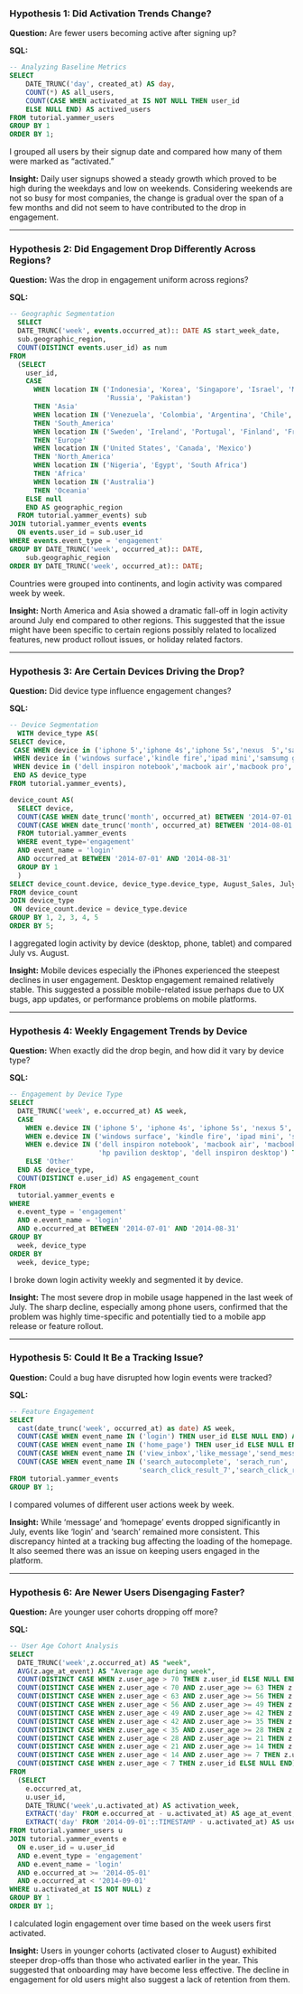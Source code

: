 
### **Hypothesis 1: Did Activation Trends Change?**
**Question:** Are fewer users becoming active after signing up?

**SQL:**
```sql
-- Analyzing Baseline Metrics
SELECT 
	DATE_TRUNC('day', created_at) AS day,
	COUNT(*) AS all_users,
	COUNT(CASE WHEN activated_at IS NOT NULL THEN user_id 
	ELSE NULL END) AS actived_users
FROM tutorial.yammer_users
GROUP BY 1
ORDER BY 1;
```




I grouped all users by their signup date and compared how many of them were marked as “activated.”

**Insight:** Daily user signups showed a steady growth which proved to be high during the weekdays and low on weekends. Considering weekends are not so busy for most companies, the change is gradual over the span of a few months and did not seem to have contributed to the drop in engagement.

---

### **Hypothesis 2: Did Engagement Drop Differently Across Regions?**

**Question:** Was the drop in engagement uniform across regions?

**SQL:**
```sql
-- Geographic Segmentation
  SELECT 
  DATE_TRUNC('week', events.occurred_at):: DATE AS start_week_date,
  sub.geographic_region,
  COUNT(DISTINCT events.user_id) as num
FROM
  (SELECT
    user_id,
    CASE
      WHEN location IN ('Indonesia', 'Korea', 'Singapore', 'Israel', 'Malaysia', 'Hong Kong', 'Saudi Arabia', 'Philippines', 'Turkey', 'United Arab Emirates', 'Taiwan', 'Thailand', 'India', 'Iran', 'Japan', 'Iraq', 
                        'Russia', 'Pakistan')
      THEN 'Asia'
      WHEN location IN ('Venezuela', 'Colombia', 'Argentina', 'Chile', 'Brazil')
      THEN 'South_America'
      WHEN location IN ('Sweden', 'Ireland', 'Portugal', 'Finland', 'France', 'Netherlands', 'Spain', 'Belgium', 'Italy', 'United Kingdom', 'Germany', 'Greece', 'Denmark', 'Switzerland', 'Norway', 'Austria', 'Poland')
      THEN 'Europe'
      WHEN location IN ('United States', 'Canada', 'Mexico')
      THEN 'North_America'
      WHEN location IN ('Nigeria', 'Egypt', 'South Africa')
      THEN 'Africa'
      WHEN location IN ('Australia')
      THEN 'Oceania'
    ELSE null
    END AS geographic_region
  FROM tutorial.yammer_events) sub
JOIN tutorial.yammer_events events
  ON events.user_id = sub.user_id
WHERE events.event_type = 'engagement'
GROUP BY DATE_TRUNC('week', occurred_at):: DATE,
    sub.geographic_region
ORDER BY DATE_TRUNC('week', occurred_at):: DATE;
```

Countries were grouped into continents, and login activity was compared week by week.

**Insight:** North America and Asia showed a dramatic fall-off in login activity around July end compared to other regions. This suggested that the issue might have been specific to certain regions possibly related to localized features, new product rollout issues, or holiday related factors.

---

### **Hypothesis 3: Are Certain Devices Driving the Drop?**

**Question:** Did device type influence engagement changes?

**SQL:**
```sql
-- Device Segmentation
  WITH device_type AS(
SELECT device,
 CASE WHEN device in ('iphone 5','iphone 4s','iphone 5s','nexus  5','samsung galaxy s4','htc one','nokia lumia 635','samsung galaxy note','amazon fire phone') THEN 'Phone'
 WHEN device in ('windows surface','kindle fire','ipad mini','samsumg galaxy tablet','ipad air','nexus 7','nexus 10') THEN 'Tablet'
 WHEN device in ('dell inspiron notebook','macbook air','macbook pro','lenovo thinkpad','acer aspire notebook','asus chromebook','acer aspire desktop','mac mini','hp pavilion desktop','dell inspiron desktop') THEN 'Desktop' 
 END AS device_type
FROM tutorial.yammer_events),

device_count AS(
  SELECT device,
  COUNT(CASE WHEN date_trunc('month', occurred_at) BETWEEN '2014-07-01' AND '2014-07-31' THEN user_id ELSE NULL END) AS July_Sales,
  COUNT(CASE WHEN date_trunc('month', occurred_at) BETWEEN '2014-08-01' AND '2014-08-31' THEN user_id ELSE NULL END) AS August_Sales
  FROM tutorial.yammer_events
  WHERE event_type='engagement' 
  AND event_name = 'login'
  AND occurred_at BETWEEN '2014-07-01' AND '2014-08-31'
  GROUP BY 1
  )
SELECT device_count.device, device_type.device_type, August_Sales, July_Sales, (August_Sales - July_Sales) as diff
FROM device_count
JOIN device_type 
 ON device_count.device = device_type.device 
GROUP BY 1, 2, 3, 4, 5
ORDER BY 5;
```

I aggregated login activity by device (desktop, phone, tablet) and compared July vs. August.

**Insight:** Mobile devices especially the iPhones experienced the steepest declines in user engagement. Desktop engagement remained relatively stable. This suggested a possible mobile-related issue perhaps due to UX bugs, app updates, or performance problems on mobile platforms.

---

### **Hypothesis 4: Weekly Engagement Trends by Device**

**Question:** When exactly did the drop begin, and how did it vary by device type?

**SQL:**
```sql
-- Engagement by Device Type
SELECT 
  DATE_TRUNC('week', e.occurred_at) AS week,
  CASE 
    WHEN e.device IN ('iphone 5', 'iphone 4s', 'iphone 5s', 'nexus 5', 'samsung galaxy s4', 'htc one', 'nokia lumia 635', 'samsung galaxy note', 'amazon fire phone') THEN 'Phone'
    WHEN e.device IN ('windows surface', 'kindle fire', 'ipad mini', 'samsumg galaxy tablet', 'ipad air', 'nexus 7', 'nexus 10') THEN 'Tablet'
    WHEN e.device IN ('dell inspiron notebook', 'macbook air', 'macbook pro', 'lenovo thinkpad', 'acer aspire notebook', 'asus chromebook', 'acer aspire desktop', 'mac mini', 
                      'hp pavilion desktop', 'dell inspiron desktop') THEN 'Desktop'
    ELSE 'Other'
  END AS device_type,
  COUNT(DISTINCT e.user_id) AS engagement_count
FROM 
  tutorial.yammer_events e
WHERE 
  e.event_type = 'engagement'
  AND e.event_name = 'login'
  AND e.occurred_at BETWEEN '2014-07-01' AND '2014-08-31'
GROUP BY 
  week, device_type
ORDER BY 
  week, device_type;
```

I broke down login activity weekly and segmented it by device.

**Insight:** The most severe drop in mobile usage happened in the last week of July. The sharp decline, especially among phone users, confirmed that the problem was highly time-specific and potentially tied to a mobile app release or feature rollout.

---

### **Hypothesis 5: Could It Be a Tracking Issue?**

**Question:** Could a bug have disrupted how login events were tracked?

**SQL:**
```sql
-- Feature Engagement
SELECT 
  cast(date_trunc('week', occurred_at) as date) AS week,
  COUNT(CASE WHEN event_name IN ('login') THEN user_id ELSE NULL END) AS login, 
  COUNT(CASE WHEN event_name IN ('home_page') THEN user_id ELSE NULL END) AS homepage, 
  COUNT(CASE WHEN event_name IN ('view_inbox','like_message','send_message') THEN user_id ELSE NULL END) AS message, 
  COUNT(CASE WHEN event_name IN ('search_autocomplete', 'serach_run', 'search_click_result_1','search_click_result_2','search_click_result_3','search_click_result_4','search_click_result_5','search_click_result_6',
                                'search_click_result_7','search_click_result_8','search_click_result_9','search_click_result_10') THEN user_id ELSE NULL END) AS search_click 
FROM tutorial.yammer_events 
GROUP BY 1;
```

I compared volumes of different user actions week by week.

**Insight:** While ‘message’ and ‘homepage’ events dropped significantly in July, events like ‘login’ and ‘search’ remained more consistent. This discrepancy hinted at a tracking bug affecting the loading of the homepage. It also seemed there was an issue on keeping users engaged in the platform.

---

### **Hypothesis 6: Are Newer Users Disengaging Faster?**

**Question:** Are younger user cohorts dropping off more?

**SQL:**
```sql
-- User Age Cohort Analysis
SELECT 
  DATE_TRUNC('week',z.occurred_at) AS "week",
  AVG(z.age_at_event) AS "Average age during week",
  COUNT(DISTINCT CASE WHEN z.user_age > 70 THEN z.user_id ELSE NULL END) AS "10+ weeks",
  COUNT(DISTINCT CASE WHEN z.user_age < 70 AND z.user_age >= 63 THEN z.user_id ELSE NULL END) AS "9 weeks",
  COUNT(DISTINCT CASE WHEN z.user_age < 63 AND z.user_age >= 56 THEN z.user_id ELSE NULL END) AS "8 weeks",
  COUNT(DISTINCT CASE WHEN z.user_age < 56 AND z.user_age >= 49 THEN z.user_id ELSE NULL END) AS "7 weeks",
  COUNT(DISTINCT CASE WHEN z.user_age < 49 AND z.user_age >= 42 THEN z.user_id ELSE NULL END) AS "6 weeks",
  COUNT(DISTINCT CASE WHEN z.user_age < 42 AND z.user_age >= 35 THEN z.user_id ELSE NULL END) AS "5 weeks",
  COUNT(DISTINCT CASE WHEN z.user_age < 35 AND z.user_age >= 28 THEN z.user_id ELSE NULL END) AS "4 weeks",
  COUNT(DISTINCT CASE WHEN z.user_age < 28 AND z.user_age >= 21 THEN z.user_id ELSE NULL END) AS "3 weeks",
  COUNT(DISTINCT CASE WHEN z.user_age < 21 AND z.user_age >= 14 THEN z.user_id ELSE NULL END) AS "2 weeks",
  COUNT(DISTINCT CASE WHEN z.user_age < 14 AND z.user_age >= 7 THEN z.user_id ELSE NULL END) AS "1 week",
  COUNT(DISTINCT CASE WHEN z.user_age < 7 THEN z.user_id ELSE NULL END) AS "Less than a week"
FROM
  (SELECT
    e.occurred_at,
    u.user_id,
    DATE_TRUNC('week',u.activated_at) AS activation_week,
    EXTRACT('day' FROM e.occurred_at - u.activated_at) AS age_at_event,
    EXTRACT('day' FROM '2014-09-01'::TIMESTAMP - u.activated_at) AS user_age
FROM tutorial.yammer_users u
JOIN tutorial.yammer_events e
  ON e.user_id = u.user_id
  AND e.event_type = 'engagement'
  AND e.event_name = 'login'
  AND e.occurred_at >= '2014-05-01'
  AND e.occurred_at < '2014-09-01'
WHERE u.activated_at IS NOT NULL) z
GROUP BY 1
ORDER BY 1;
```

I calculated login engagement over time based on the week users first activated.

**Insight:** Users in younger cohorts (activated closer to August) exhibited steeper drop-offs than those who activated earlier in the year. This suggested that onboarding may have become less effective. The decline in engagement for old users might also suggest a lack of retention from them.



